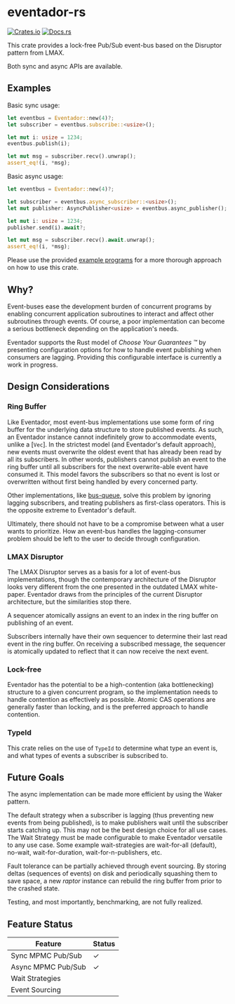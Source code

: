 # eventador-rs

[![Crates.io][crates-badge]][crates-url]
[![Docs.rs][docs-badge]][docs-url]

[crates-badge]: https://img.shields.io/crates/v/eventador.svg
[crates-url]: https://crates.io/crates/eventador
[docs-badge]: https://docs.rs/eventador/badge.svg
[docs-url]: https://docs.rs/eventador

This crate provides a lock-free Pub/Sub event-bus based on the Disruptor pattern from LMAX.

Both sync and async APIs are available.

## Examples

Basic sync usage:

````rust
let eventbus = Eventador::new(4)?;
let subscriber = eventbus.subscribe::<usize>();

let mut i: usize = 1234;
eventbus.publish(i);

let mut msg = subscriber.recv().unwrap();
assert_eq!(i, *msg);
````

Basic async usage:

````rust
let eventbus = Eventador::new(4)?;

let subscriber = eventbus.async_subscriber::<usize>();
let mut publisher: AsyncPublisher<usize> = eventbus.async_publisher();

let mut i: usize = 1234;
publisher.send(i).await?;

let mut msg = subscriber.recv().await.unwrap();
assert_eq!(i, *msg);
````

Please use the provided [example programs](#) for a more thorough approach on how to use this
crate.

## Why?

Event-buses ease the development burden of concurrent programs by enabling concurrent
application subroutines to interact and affect other subroutines through events. Of course,
a poor implementation can become a serious bottleneck depending on the application's needs.

Eventador supports the Rust model of *Choose Your Guarantees &trade;* by presenting
configuration options for how to handle event publishing when consumers are lagging.
Providing this configurable interface is currently a work in progress.

## Design Considerations

### Ring Buffer

Like Eventador, most event-bus implementations use some form of ring buffer for the underlying
data structure to store published events. As such, an Eventador instance cannot indefinitely
grow to accommodate events, unlike a [`Vec`]. In the strictest model (and Eventador's default
approach), new events must overwrite the oldest event that has already been read by all its
subscribers. In other words, publishers cannot publish an event to the ring buffer until all
subscribers for the next overwrite-able event have consumed it. This model favors the
subscribers so that no event is lost or overwritten without first being handled by every
concerned party.

Other implementations, like [bus-queue](https://github.com/filipdulic/bus-queue), solve this
problem by ignoring lagging subscribers, and treating publishers as first-class operators. This
is the opposite extreme to Eventador's default.

Ultimately, there should not have to be a compromise between what a user wants to prioritize.
How an event-bus handles the lagging-consumer problem should be left to the user to decide
through configuration.

### LMAX Disruptor

The LMAX Disruptor serves as a basis for a lot of event-bus implementations, though the
contemporary architecture of the Disruptor looks very different from the one presented in the
outdated LMAX white-paper. Eventador draws from the principles of the current Disruptor
architecture, but the similarities stop there.

A sequencer atomically assigns an event to an index in the ring buffer on publishing of an
event.

Subscribers internally have their own sequencer to determine their last read event in the ring
buffer. On receiving a subscribed message, the sequencer is atomically updated to reflect that
it can now receive the next event.

### Lock-free

Eventador has the potential to be a high-contention (aka bottlenecking) structure to a given
concurrent program, so the implementation needs to handle contention as effectively as possible.
Atomic CAS operations are generally faster than locking, and is the preferred approach to handle
contention.

### TypeId
This crate relies on the use of `TypeId` to determine what type an event is, and what types of
events a subscriber is subscribed to.

## Future Goals

The async implementation can be made more efficient by using the Waker
pattern.

The default strategy when a subscriber is lagging (thus preventing new
events from being published), is to make publishers wait until the
subscriber starts catching up. This may not be the best design choice
for all use cases. The Wait Strategy must be made configurable to make
Eventador versatile to any use case. Some example wait-strategies are
wait-for-all (default), no-wait, wait-for-duration,
wait-for-n-publishers, etc.

Fault tolerance can be partially achieved through event sourcing. By
storing deltas (sequences of events) on disk and periodically squashing
them to save space, a new *raptor* instance can rebuild the ring buffer
from prior to the crashed state.

Testing, and most importantly, benchmarking, are not
fully realized.

## Feature Status

| Feature                                             	| Status 	|
|-----------------------------------------------------	|--------	|
| Sync MPMC Pub/Sub 	                                |     ✓  	|
| Async MPMC Pub/Sub 	                                |     ✓  	|
| Wait Strategies                                       |       	|
| Event Sourcing                                        |       	|
